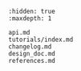 ```{include} ../README.md

```

```{toctree}
:hidden: true
:maxdepth: 1

api.md
tutorials/index.md
changelog.md
design_doc.md
references.md
```
